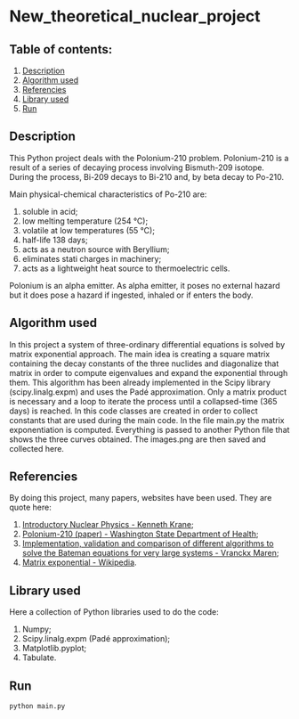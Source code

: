 # New_theoretical_nuclear_project

## Table of contents:
1. [Description](#description)
2. [Algorithm used](#algo-used)
3. [Referencies](#ref)
4. [Library used](#lib-used)
5. [Run](#how-to-run)

## Description
This Python project deals with the Polonium-210 problem.
Polonium-210 is a result of a series of decaying process involving Bismuth-209 isotope.
During the process, Bi-209 decays to Bi-210 and, by beta decay to Po-210.

Main physical-chemical characteristics of Po-210 are:
1. soluble in acid;
2. low melting temperature (254 °C);
3. volatile at low temperatures (55 °C);
4. half-life 138 days;
6. acts as a neutron source with Beryllium;
7. eliminates stati charges in machinery;
8. acts as a lightweight heat source to thermoelectric cells.

Polonium is an alpha emitter. As alpha emitter, it poses no external hazard but it does pose a hazard 
if ingested, inhaled or if enters the body. 

## Algorithm used
In this project a system of three-ordinary differential equations is solved by matrix exponential approach. The main idea is creating a square matrix containing the decay constants of the three nuclides and diagonalize that matrix in order to compute eigenvalues and expand the exponential through them. This algorithm has been already implemented in the Scipy library (scipy.linalg.expm) and uses the Padé approximation. Only a matrix product is necessary and a loop to iterate the process until a collapsed-time (365 days) is reached.
In this code classes are created in order to collect constants that are used during the main code.
In the file main.py the matrix exponentiation is computed.
Everything is passed to another Python file that shows the three curves obtained. The images.png are then saved and collected here.

## Referencies
By doing this project, many papers, websites have been used. They are quote here:
1. [Introductory Nuclear Physics - Kenneth Krane](https://www.fulviofrisone.com/attachments/article/446/Krane%20-%20Introductory%20Nuclear%20Physics.pdf);
2. [Polonium-210 (paper) - Washington State Department of Health](https://doh.wa.gov/sites/default/files/legacy/Documents/Pubs//320-091_po210_fs.pdf);
3. [Implementation, validation and comparison of different algorithms to solve the Bateman equations for very large systems - Vranckx Maren](https://publications.sckcen.be/portal/files/1169036/Masterproef_Maren_Vranckx.pdf);
4. [Matrix exponential - Wikipedia](https://en.wikipedia.org/wiki/Matrix_exponential).

## Library used
Here a collection of Python libraries used to do the code:
1. Numpy;
2. Scipy.linalg.expm (Padé approximation);
3. Matplotlib.pyplot;
4. Tabulate.

## Run
```shell
python main.py
```
